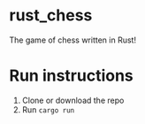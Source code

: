 # rust_chess
The game of chess written in Rust!

# Run instructions
1. Clone or download the repo
2. Run `cargo run`
